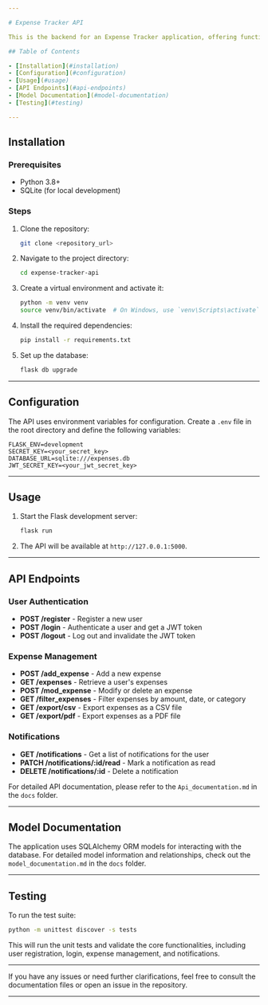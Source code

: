 ```yaml
---

# Expense Tracker API

This is the backend for an Expense Tracker application, offering functionalities for user registration, expense tracking, and notification management. The API is built using Flask, with JWT authentication for security. Below is a guide on how to set up and use the API.

## Table of Contents

- [Installation](#installation)
- [Configuration](#configuration)
- [Usage](#usage)
- [API Endpoints](#api-endpoints)
- [Model Documentation](#model-documentation)
- [Testing](#testing)

---
```


## Installation

### Prerequisites

- Python 3.8+
- SQLite (for local development)

### Steps

1. Clone the repository:
    ```bash
    git clone <repository_url>
    ```

2. Navigate to the project directory:
    ```bash
    cd expense-tracker-api
    ```

3. Create a virtual environment and activate it:
    ```bash
    python -m venv venv
    source venv/bin/activate  # On Windows, use `venv\Scripts\activate`
    ```

4. Install the required dependencies:
    ```bash
    pip install -r requirements.txt
    ```

5. Set up the database:
    ```bash
    flask db upgrade
    ```

---

## Configuration

The API uses environment variables for configuration. Create a `.env` file in the root directory and define the following variables:

```env
FLASK_ENV=development
SECRET_KEY=<your_secret_key>
DATABASE_URL=sqlite:///expenses.db
JWT_SECRET_KEY=<your_jwt_secret_key>
```

---

## Usage

1. Start the Flask development server:
    ```bash
    flask run
    ```

2. The API will be available at `http://127.0.0.1:5000`.

---

## API Endpoints

### User Authentication

- **POST /register** - Register a new user
- **POST /login** - Authenticate a user and get a JWT token
- **POST /logout** - Log out and invalidate the JWT token

### Expense Management

- **POST /add_expense** - Add a new expense
- **GET /expenses** - Retrieve a user's expenses
- **POST /mod_expense** - Modify or delete an expense
- **GET /filter_expenses** - Filter expenses by amount, date, or category
- **GET /export/csv** - Export expenses as a CSV file
- **GET /export/pdf** - Export expenses as a PDF file

### Notifications

- **GET /notifications** - Get a list of notifications for the user
- **PATCH /notifications/:id/read** - Mark a notification as read
- **DELETE /notifications/:id** - Delete a notification

For detailed API documentation, please refer to the `Api_documentation.md` in the `docs` folder.

---

## Model Documentation

The application uses SQLAlchemy ORM models for interacting with the database. For detailed model information and relationships, check out the `model_documentation.md` in the `docs` folder.

---

## Testing

To run the test suite:

```bash
python -m unittest discover -s tests
```

This will run the unit tests and validate the core functionalities, including user registration, login, expense management, and notifications.

---

If you have any issues or need further clarifications, feel free to consult the documentation files or open an issue in the repository.

--- 
